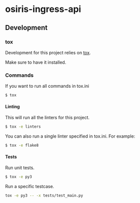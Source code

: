 # osiris-ingress-api

## Development

### tox

Development for this project relies on [tox](https://tox.readthedocs.io/).

Make sure to have it installed.

### Commands

If you want to run all commands in tox.ini

```sh
$ tox
```

#### Linting

This will run all the linters for this project.

```sh
$ tox -e linters
```

You can also run a single linter specified in tox.ini. For example:

```sh
$ tox -e flake8
```


#### Tests

Run unit tests.

```sh
$ tox -e py3
```

Run a specific testcase.

```sh
tox -e py3 -- -x tests/test_main.py
```
